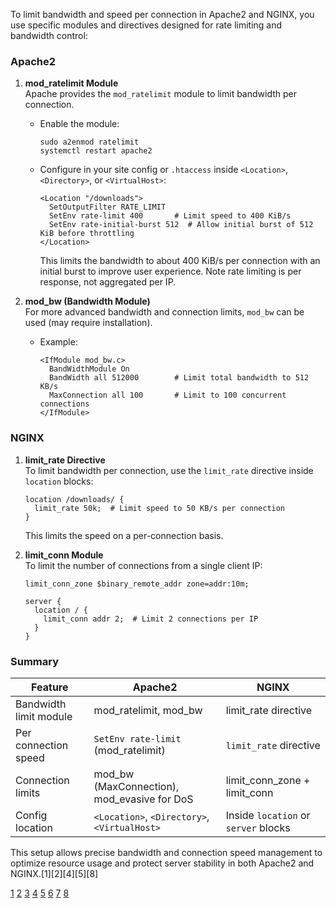 To limit bandwidth and speed per connection in Apache2 and NGINX, you use specific modules and directives designed for rate
limiting and bandwidth control:

### Apache2

1. **mod_ratelimit Module**  
   Apache provides the `mod_ratelimit` module to limit bandwidth per connection.

   - Enable the module:
     ```
     sudo a2enmod ratelimit
     systemctl restart apache2
     ```
   - Configure in your site config or `.htaccess` inside `<Location>`, `<Directory>`, or `<VirtualHost>`:
     ```
     <Location "/downloads">
       SetOutputFilter RATE_LIMIT
       SetEnv rate-limit 400       # Limit speed to 400 KiB/s
       SetEnv rate-initial-burst 512  # Allow initial burst of 512 KiB before throttling
     </Location>
     ```
     This limits the bandwidth to about 400 KiB/s per connection with an initial burst to improve user experience. Note rate
     limiting is per response, not aggregated per IP.

2. **mod_bw (Bandwidth Module)**  
   For more advanced bandwidth and connection limits, `mod_bw` can be used (may require installation).
   - Example:
     ```
     <IfModule mod_bw.c>
       BandWidthModule On
       BandWidth all 512000        # Limit total bandwidth to 512 KB/s
       MaxConnection all 100       # Limit to 100 concurrent connections
     </IfModule>
     ```

### NGINX

1. **limit_rate Directive**  
   To limit bandwidth per connection, use the `limit_rate` directive inside `location` blocks:

   ```
   location /downloads/ {
     limit_rate 50k;  # Limit speed to 50 KB/s per connection
   }
   ```

   This limits the speed on a per-connection basis.

2. **limit_conn Module**  
   To limit the number of connections from a single client IP:

   ```
   limit_conn_zone $binary_remote_addr zone=addr:10m;

   server {
     location / {
       limit_conn addr 2;  # Limit 2 connections per IP
     }
   }
   ```

### Summary

| Feature                | Apache2                                      | NGINX                                |
| ---------------------- | -------------------------------------------- | ------------------------------------ |
| Bandwidth limit module | mod_ratelimit, mod_bw                        | limit_rate directive                 |
| Per connection speed   | `SetEnv rate-limit` (mod_ratelimit)          | `limit_rate` directive               |
| Connection limits      | mod_bw (MaxConnection), mod_evasive for DoS  | limit_conn_zone + limit_conn         |
| Config location        | `<Location>`, `<Directory>`, `<VirtualHost>` | Inside `location` or `server` blocks |

This setup allows precise bandwidth and connection speed management to optimize resource usage and protect server stability
in both Apache2 and NGINX.[1][2][4][5][8]

[1](https://www.simplified.guide/apache/limit-bandwidth) [2](https://www.wqtool.com/en/article/f5af5e8e20080d6b.html)
[3](https://www.reddit.com/r/linuxadmin/comments/gavav1/bandwidth_limit_per_ip_based_on_usage_apache/)
[4](https://tecadmin.net/limit-bandwidth-and-connections-in-apache-on-centos/)
[5](https://httpd.apache.org/docs/current/mod/mod_ratelimit.html)
[6](https://stackoverflow.com/questions/131681/how-can-i-implement-rate-limiting-with-apache-requests-per-second)
[7](https://httpd.apache.org/docs/trunk/misc/perf-tuning.html) [8](https://access.redhat.com/solutions/2189701)
